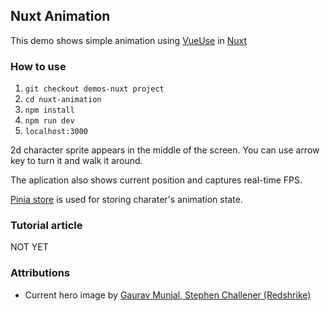 ## Nuxt Animation
This demo shows simple animation using [VueUse](https://vueuse.org/) in [Nuxt](https://nuxt.com/)

### How to use
1. `git checkout demos-nuxt project`
2. `cd nuxt-animation`
3. `npm install`
4. `npm run dev` 
5. `localhost:3000` 

2d character sprite appears in the middle of the screen. You can use arrow key to turn it and walk it around.

The aplication also shows current position and captures real-time FPS.

[Pinia store](https://pinia.vuejs.org/) is used for storing charater's animation state.

### Tutorial article
NOT YET

### Attributions
- Current hero image by [Gaurav Munjal, Stephen Challener (Redshrike)](https://opengameart.org/node/32390)
